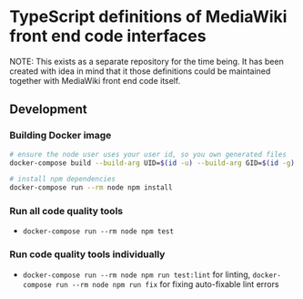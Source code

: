 # TypeScript definitions of MediaWiki front end code interfaces

NOTE: This exists as a separate repository for the time being. It has been created with idea in mind that it those definitions could be maintained together with MediaWiki front end code itself.

## Development

### Building Docker image

```sh
# ensure the node user uses your user id, so you own generated files
docker-compose build --build-arg UID=$(id -u) --build-arg GID=$(id -g) node

# install npm dependencies
docker-compose run --rm node npm install
```

### Run all code quality tools
* `docker-compose run --rm node npm test`

### Run code quality tools individually
* `docker-compose run --rm node npm run test:lint` for linting, `docker-compose run --rm node npm run fix` for fixing auto-fixable lint errors
